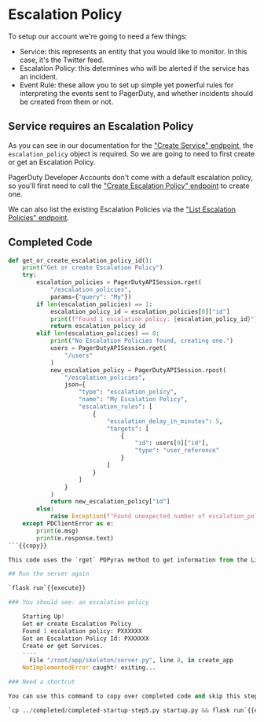 # Escalation Policy

To setup our account we're going to need a few things:
 - Service: this represents an entity that you would like to monitor. In this case, it's the Twitter feed.
 - Escalation Policy: this determines who will be alerted if the service has an incident.
 - Event Rule: these allow you to set up simple yet powerful rules for interpreting the events sent to PagerDuty, and whether incidents should be created from them or not.

## Service requires an Escalation Policy

As you can see in our documentation for the ["Create Service" endpoint](https://developer.pagerduty.com/api-reference/reference/REST/openapiv3.json/paths/~1services/post), the `escalation_policy` object is required. So we are going to need to first create or get an Escalation Policy.

PagerDuty Developer Accounts don't come with a default escalation policy, so you'll first need to call the ["Create Escalation Policy" endpoint](https://developer.pagerduty.com/api-reference/reference/REST/openapiv3.json/paths/~1escalation_policies/post) to create one.

We can also list the existing Escalation Policies via the ["List Escalation Policies" endpoint](https://developer.pagerduty.com/api-reference/reference/REST/openapiv3.json/paths/~1escalation_policies/get).

## Completed Code

```python
def get_or_create_escalation_policy_id():
    print("Get or create Escalation Policy")
    try:
        escalation_policies = PagerDutyAPISession.rget(
            "/escalation_policies",
            params={"query": "My"})
        if len(escalation_policies) == 1:
            escalation_policy_id = escalation_policies[0]["id"]
            print(f"Found 1 escalation policy: {escalation_policy_id}")
            return escalation_policy_id
        elif len(escalation_policies) == 0:
            print("No Escalation Policies found, creating one.")
            users = PagerDutyAPISession.rget(
                "/users"
            )
            new_escalation_policy = PagerDutyAPISession.rpost(
                "/escalation_policies",
                json={
                    "type": "escalation_policy",
                    "name": "My Escalation Policy",
                    "escalation_rules": [
                        {
                            "escalation_delay_in_minutes": 5,
                            "targets": [
                                {
                                    "id": users[0]["id"],
                                    "type": "user_reference"
                                }
                            ]
                        }
                    ]
                }
            )
            return new_escalation_policy["id"]
        else:
            raise Exception(f"Found unexpected number of escalation_policies {len(escalation_policy)}")
    except PDClientError as e:
        print(e.msg)
        print(e.response.text)
```{{copy}}

This code uses the `rget` PDPyras method to get information from the List Escalation Policies endpoint.

## Run the server again

`flask run`{{execute}}

### You should see: an escalation policy

    Starting Up!
    Get or create Escalation Policy
    Found 1 escalation policy: PXXXXXX
    Got an Escalation Policy Id: PXXXXXX
    Create or get Services.
    ----
      File "/root/app/skeleton/server.py", line 8, in create_app
    NotImplementedError caught! exiting...

### Need a shortcut

You can use this command to copy over completed code and skip this step.

`cp ../completed/completed-startup-step5.py startup.py && flask run`{{execute}}
